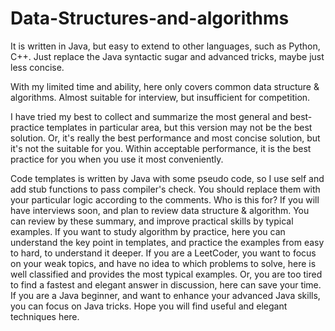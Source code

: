 # Data-Structures-and-algorithms
It is written in Java, but easy to extend to other languages, such as Python, C++. Just replace the Java syntactic sugar and advanced tricks, maybe just less concise.

With my limited time and ability, here only covers common data structure & algorithms. Almost suitable for interview, but insufficient for competition.

I have tried my best to collect and summarize the most general and best-practice templates in particular area, but this version may not be the best solution. Or, it's really the best performance and most concise solution, but it's not the suitable for you. Within acceptable performance, it is the best practice for you when you use it most conveniently.

Code templates is written by Java with some pseudo code, so I use self and add stub functions to pass compiler's check. You should replace them with your particular logic according to the comments.
Who is this for?
If you will have interviews soon, and plan to review data structure & algorithm. You can review by these summary, and improve practical skills by typical examples.
If you want to study algorithm by practice, here you can understand the key point in templates, and practice the examples from easy to hard, to understand it deeper.
If you are a LeetCoder, you want to focus on your weak topics, and have no idea to which problems to solve, here is well classified and provides the most typical examples. Or, you are too tired to find a fastest and elegant answer in discussion, here can save your time.
If you are a Java beginner, and want to enhance your advanced Java skills, you can focus on Java tricks. Hope you will find useful and elegant techniques here.
